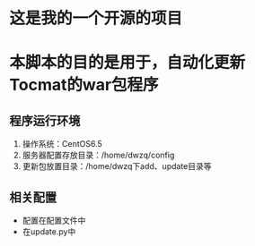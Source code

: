 # 这是我的一个开源的项目
# 本脚本的目的是用于，自动化更新Tocmat的war包程序

## 程序运行环境
1. 操作系统：CentOS6.5
2. 服务器配置存放目录：/home/dwzq/config
3. 更新包放置目录：/home/dwzq下add、update目录等


## 相关配置
 - 配置在配置文件中
 - 在update.py中